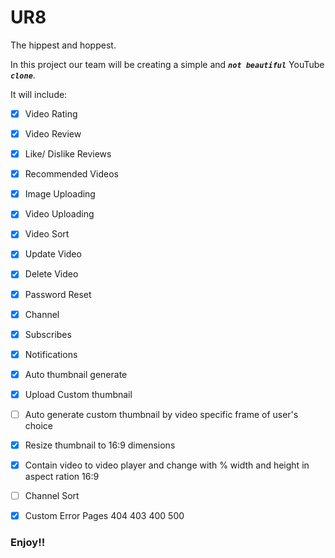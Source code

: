 # UR8
The hippest and hoppest.

In this project our team will be creating a simple and **_`not beautiful`_** YouTube **_`clone`_**.

It will include:
- [x] Video Rating
- [x] Video Review
- [x] Like/ Dislike Reviews
- [x] Recommended Videos
- [x] Image Uploading
- [x] Video Uploading
- [x] Video Sort
- [x] Update Video
- [x] Delete Video
- [x] Password Reset
- [x] Channel
- [x] Subscribes
- [x] Notifications
- [x] Auto thumbnail generate
- [x] Upload Custom thumbnail
- [ ] Auto generate custom thumbnail by video specific frame of user's choice
- [x] Resize thumbnail to 16:9 dimensions
- [x] Contain video to video player and change with % width and height in aspect ration 16:9
- [ ] Channel Sort
- [x] Custom Error Pages 404 403 400 500


### Enjoy!!
